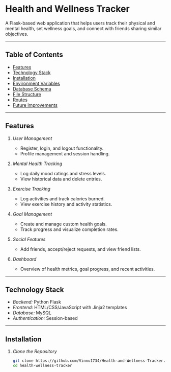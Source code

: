 # Health and Wellness Tracker

A Flask-based web application that helps users track their physical and mental health, set wellness goals, and connect with friends sharing similar objectives.

---

## Table of Contents
- [Features](#features)
- [Technology Stack](#technology-stack)
- [Installation](#installation)
- [Environment Variables](#environment-variables)
- [Database Schema](#database-schema)
- [File Structure](#file-structure)
- [Routes](#routes)
- [Future Improvements](#future-improvements)

---

## Features
1. *User Management*
   - Register, login, and logout functionality.
   - Profile management and session handling.

2. *Mental Health Tracking*
   - Log daily mood ratings and stress levels.
   - View historical data and delete entries.

3. *Exercise Tracking*
   - Log activities and track calories burned.
   - View exercise history and activity statistics.

4. *Goal Management*
   - Create and manage custom health goals.
   - Track progress and visualize completion rates.

5. *Social Features*
   - Add friends, accept/reject requests, and view friend lists.

6. *Dashboard*
   - Overview of health metrics, goal progress, and recent activities.

---

## Technology Stack
- *Backend:* Python Flask
- *Frontend:* HTML/CSS/JavaScript with Jinja2 templates
- *Database:* MySQL
- *Authentication:* Session-based

---

## Installation
1. *Clone the Repository*
   ```bash
   git clone https://github.com/Vinnu1734/Health-and-Wellness-Tracker.git
   cd health-wellness-tracker
